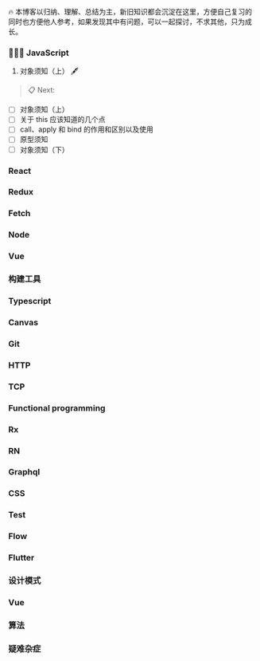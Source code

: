 🔥 本博客以归纳、理解、总结为主，新旧知识都会沉淀在这里，方便自己复习的同时也方便他人参考，如果发现其中有问题，可以一起探讨，不求其他，只为成长。

### 👨🏻‍💻 JavaScript

1. 对象须知（上） 🖋

> 📋 Next:

- [ ] 对象须知（上）
- [ ] 关于 this 应该知道的几个点
- [ ] call、apply 和 bind 的作用和区别以及使用
- [ ] 原型须知
- [ ] 对象须知（下）

### React

### Redux

### Fetch

### Node

### Vue

### 构建工具

### Typescript

### Canvas

### Git

### HTTP

### TCP

### Functional programming

### Rx

### RN

### Graphql

### CSS

### Test

### Flow

### Flutter

### 设计模式

### Vue

### 算法

### 疑难杂症
